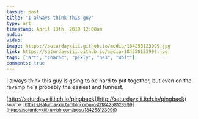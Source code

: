 ```yaml
---
layout: post
title: "I always think this guy"
type: art
timestamp: April 13th, 2019 12:00am
audio: 
video: 
image: https://saturdayxiii.github.io/media/184258123999.jpg
link: https://saturdayxiii.github.io/media/184258123999.jpg
tags: ["art", "charac", "pixly", "nes", "8bit"]
comments: true
---
```

I always think this guy is going to be hard to put together, but even on the revamp he's probably the easiest and funnest.




[http://saturdayxiii.itch.io/pingback](http://saturdayxiii.itch.io/pingback)
<small>source: [https://saturdayxiii.tumblr.com/post/184258123999](https://saturdayxiii.tumblr.com/post/184258123999)</small>